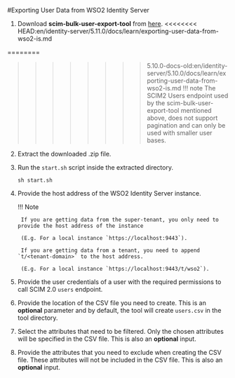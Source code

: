 #Exporting User Data from WSO2 Identity Server

1. Download **scim-bulk-user-export-tool** from [here](https://maven.wso2.org/nexus/content/groups/public/org/wso2/samples/is/scim.bulk.user.export.tool/4.3.2/scim.bulk.user.export.tool-4.3.2.zip).
<<<<<<<< HEAD:en/identity-server/5.11.0/docs/learn/exporting-user-data-from-wso2-is.md

========
    
>>>>>>>> 5.10.0-docs-old:en/identity-server/5.10.0/docs/learn/exporting-user-data-from-wso2-is.md
    !!! note 
        The SCIM2 Users endpoint used by the scim-bulk-user-export-tool mentioned above, does not support pagination and can only be used with smaller user bases.
        
2. Extract the downloaded .zip file.
3. Run the `start.sh` script inside the extracted directory.

    `sh start.sh`

4. Provide the host address of the WSO2 Identity Server instance.

    !!! Note
        
        If you are getting data from the super-tenant, you only need to provide the host address of the instance 
        
        (E.g. For a local instance `https://localhost:9443`). 
        
        If you are getting data from a tenant, you need to append `t/<tenant-domain>` to the host address. 
        
        (E.g. For a local instance `https://localhost:9443/t/wso2`).
    
5. Provide the user credentials of a user with the required permissions to call SCIM 2.0 `users` endpoint.
6. Provide the location of the CSV file you need to create. This is an **optional** parameter and by default, 
the tool will create `users.csv` in the tool directory.
7. Select the attributes that need to be filtered. Only the chosen attributes will be specified in the CSV file.
This is also an **optional** input.
8. Provide the attributes that you need to exclude when creating the CSV file. These attributes will not be included in 
the CSV file. This is also an **optional** input.
